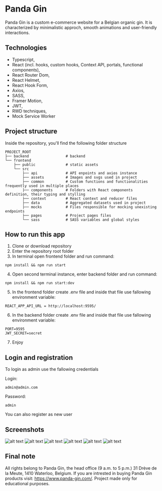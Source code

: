 # Panda Gin

Panda Gin is a custom e-commerce website for a Belgian organic gin. It is characterized by minimalistic approch, smooth animations and user-friendly interactions.

## Technologies

-   Typescript,
-   React (incl. hooks, custom hooks, Context API, portals, functional components),
-   React Router Dom,
-   React Helmet,
-   React Hook Form,
-   Axios,
-   SASS,
-   Framer Motion,
-   JWT,
-   RWD techniques,
-   Mock Service Worker

## Project structure

Inside the repository, you'll find the following folder structure

```
PROJECT_ROOT
├── backend                 # backend 
└── frontend
    ├── public              # static assets
    └── src
        ├── api             # API enpoints and axios instance
        ├── assets          # Images and svgs used in project
        ├── common          # Custom functions and functionalities frequently used in multiple places
        ├── components      # Folders with React components definition, their typing and stylling
        ├── context         # React context and reducer files
        ├── data            # Aggregated datasets used in project
        ├── mocks           # Files responsible for mocking unexisting endpoints
        ├── pages           # Project pages files
        └── sass            # SASS variables and global styles

```

## How to run this app

1. Clone or download repository
2. Enter the repository root folder
3. In terminal open frontend folder and run command:

```
npm install && npm run start
```

4. Open second terminal instance, enter backend folder and run command:

```
npm install && npm run start:dev
```

5. In the frontend folder create .env file and inside that file use fallowing environment variable:

```
REACT_APP_API_URL = http://localhost:9595/
```

6. In the backend folder create .env file and inside that file use fallowing environment variable:

```
PORT=9595
JWT_SECRET=secret
```

7. Enjoy

## Login and registration

To login as admin use the fallowing credentials

Login:

```
admin@admin.com
```

Password:

```
admin
```

You can also register as new user

## Screenshots

![alt text](https://raw.githubusercontent.com/Ajihat/panda-gin-images/main/screenshots/6.png)
![alt text](https://raw.githubusercontent.com/Ajihat/panda-gin-images/main/screenshots/1.jpg)
![alt text](https://raw.githubusercontent.com/Ajihat/panda-gin-images/main/screenshots/2.jpg)
![alt text](https://raw.githubusercontent.com/Ajihat/panda-gin-images/main/screenshots/3.jpg)
![alt text](https://raw.githubusercontent.com/Ajihat/panda-gin-images/main/screenshots/4.jpg)
![alt text](https://raw.githubusercontent.com/Ajihat/panda-gin-images/main/screenshots/5.jpg)

## Final note

All rights belong to Panda Gin,
the head office (9 a.m. to 5 p.m.)
31 Drève de la Meute,
1410 Waterloo, Belgium.
If you are intrested in buying Panda Gin products visit: https://www.panda-gin.com/.
Project made only for educational purposes.
